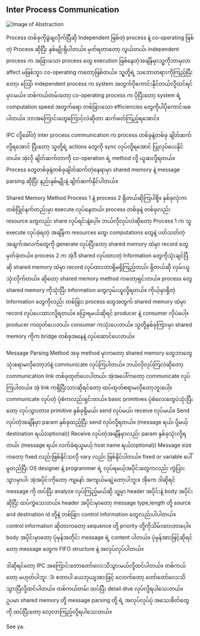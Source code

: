 ## Inter Process Communication

![Image of Abstraction](https://raw.githubusercontent.com/HlaingTinHtun/Operating-System-For-Programmers/master/images/inter_process_communication.png)

Process တစ်ခုကိုခွဲချလိုက်ပြီဆို Independent ဖြစ်တဲ့ process နဲ့ co-operating ဖြစ်တဲ့ Process ဆိုပြီး နှစ်မျိုးရှိပါတယ်။ မှတ်ရတာတော့ လွယ်တယ်၊ independent process က အခြားသော process တွေ execution ဖြစ်နေတဲ့အချိန်မှာသူ့ကိုဘာမှလာ affect မဖြစ်ဘူး၊ co-operating ကတော့ဖြစ်တယ်။ သူ့တို့ရဲ့ သဘောတရားကိုကြည့်ပြီးတော့၊ သြော် independent process က system အတွက်ပိုကောင်းနိုင်တယ်လို့ထင်ရင် မှားမယ်။ တစ်ကယ်တမ်းတော့ co-operating process က ပိုပြီးတော့ system ရဲ့ computation speed အတွက်ရော တစ်ခြားသော efficiencies တွေကိုပါပိုကောင်းစေပါတယ်။ ဘာအကြောင်းတွေကြောင့်လဲဆိုတာ ဆက်ဖတ်ကြည့်ရအောင်။  

IPC လို့ခေါ်တဲ့ inter process communication က process တစ်ခုနဲ့တစ်ခု ချိတ်ဆက်လို့ရအောင် ပြီးတော့ သူတို့ရဲ့ actions တွေကို sync လုပ်လို့ရအောင် ပြုလုပ်ပေးနိုင်တယ်။ အဲ့လို ချိတ်ဆက်တာကို co-operation ရဲ့ method လို့ ယူဆလို့ရတယ်။ Process တွေတစ်ခုနဲ့တစ်ခုချိတ်ဆက်တဲ့နေရာမှာ shared memory နဲ့ message parsing ဆိုပြီး နည်းနှစ်မျိုးနဲ့ ချိတ်ဆက်နိုင်ပါတယ်။

Shared Memory Method
Process 1 နဲ့ process 2 ရှိတယ်ဆိုကြပါစို့။ နှစ်ခုလုံးက တစ်ပြိုင်နက်တည်းမှာ execute လုပ်နေတယ်၊ process တစ်ခုနဲ့ တစ်ခုလည်း resource တွေလည်း share လုပ်ရင်းနဲ့ပေ့ါ။ ဘယ်လိုလုပ်လဲဆိုတော့ Process 1 က သူ execute လုပ်ခဲ့ရတဲ့ အချိန်က resources တွေ၊ computations တွေနဲ့ ပတ်သတ်တဲ့ အချက်အလက်တွေကို generate လုပ်ပြီးတော့ shared memory ထဲမှာ record တွေမှတ်ခဲ့တယ်။ process 2 က အဲ့ဒီ shared လုပ်ထားတဲ့ Information တွေကိုသုံးချင်ပြီဆို shared memory ထဲမှာ record လုပ်ထားတာရှိမရှိကြည့်တယ်၊ ရှိတယ်ဆို လှမ်းယူသုံးလိုက်တယ်။ ဆိုတော့ shared memory method ကတော့ရှင်းတယ်။ process တွေ shared memory ကိုသုံးပြီး information တွေလှမ်းယူလို့ရတယ်။ ကိုယ့်မှာရှိတဲ့ Information တွေကိုလည်း တစ်ခြား process တွေအတွက် shared memory ထဲမှာ record လုပ်ပေးထားလို့ရတယ်။ ပြောရမယ်ဆိုရင် producer နဲ့ consumer လိုပဲပေါ့။ producer ကထုတ်ပေးတယ်၊ consumer ကသုံးပေးတယ်။ သူတို့နှစ်ခုကြားမှာ shared memory ကိုက bridge တစ်ခုအနေနဲ့ လုပ်ဆောင်ပေးတယ်။

Message Parsing Method
အခု method မှာကတော့ shared memory တွေဘာတွေသုံးစရာမလိုတော့ဘဲနဲ့ communicate လုပ်ကြပါတယ်။ ဘယ်လိုလုပ်ကြလဲဆိုတော့ communication link တစ်ခုထုတ်ပေးပါတယ်၊ အဲ့အပေါ်ကတော့ communicate လုပ်ကြပါတယ်။ အဲ့ link ကရှိပြီးသားဆိုရင်တော့ ထပ်ထုတ်စရာမလိုတော့ဘူးပေါ့။ communicate လုပ်တဲ့ ပုံစံကလည်းရှင်းတယ်။ basic primitives ပုံစံလေးတွေပဲသုံးပြီးတော့ လုပ်သွားတာ။ primitive နှစ်ခုရှိမယ်၊ send လုပ်မယ်၊ receive လုပ်မယ်။
Send လုပ်တဲ့အချိန်မှာ param နှစ်ခုထည့်ပြီး send လုပ်လို့ရတယ်။ (message ရယ်၊ ပို့မယ့် destination ရယ်(optional))
Receive လုပ်တဲ့အချိန်မှာလည်း param နှစ်ခုသုံးလို့ရတယ်၊ (message ရယ်၊ လက်ခံရယူမယ့် host name ရယ်(optional))
Message size ကတော့ fixed လည်းဖြစ်နိုင်သလို vary လည်း ဖြစ်နိုင်ပါတယ်။ fixed or variable ပေါ်မူတည်ပြီး OS designer နဲ့ programmer ရဲ့ လုပ်ရမယ့်အပိုင်းတွေကလည်း ကွဲပြားသွားမှာပါ၊ အဲ့အပိုင်းကိုတော့ ကျနော် အကျယ်မချဲ့တော့ပါဘူး။
အိုကေ ဒါဆိုရင် message ကို ထပ်ပြီး analyze လုပ်ကြည့်မယ်ဆို သူ့မှာ header အပိုင်းနဲ့ body အပိုင်းဆိုပြီး ထပ်ကွဲသေးတယ်။ header အပိုင်းမှာတော့ message type,length တို့ source and destination id တို့နဲ့ တစ်ခြား control information တွေလည်းပါပါတယ်။ control information ဆိုတာကတော့ sequence တို့ priority တို့ကိုသိမ်းထားတာပေ့ါ။ body အပိုင်းမှာတော့ ပုံမှန်အတိုင်း message ရဲ့ content ပါတယ်။ ပုံမှန်အားဖြင့်ဆိုရင်တော့ message တွေက FIFO structure နဲ့ အလုပ်လုပ်ပါတယ်။

ဒါဆိုရင်တော့ IPC အကြောင်းတောတော်လေးသိသွားမယ်လို့ထင်ပါတယ်။ တစ်ကယ်တော့ မဟုတ်ပါဘူး :3၊ စတာပါ ယေဘုယျအားဖြင့် လောက်တော့ တော်တော်လေးသိသွားပြီလို့ထင်ပါတယ်။ တစ်ကယ်တမ်း ထပ်ပြီး detail dive လုပ်လို့ရပါသေးတယ်။ ဥပမာ shared memory တို့ message parsing တို့ ရဲ့ အလုပ်လုပ်ပုံ အသေးစိတ်တွေကို ထပ်ပြီးတော့ လေ့လာကြည့်လို့ရပါသေးတယ်။

See ya.
